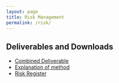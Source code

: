 ```yaml
---
layout: page
title: Risk Management
permalink: /risk/
---
```


## Deliverables and Downloads
+ [Combined Deliverable](../assets/risk_deliverable.pdf)
+ [Explanation of method](../assets/risk_management.pdf)
+ [Risk Register](../assets/risk_register.pdf)
